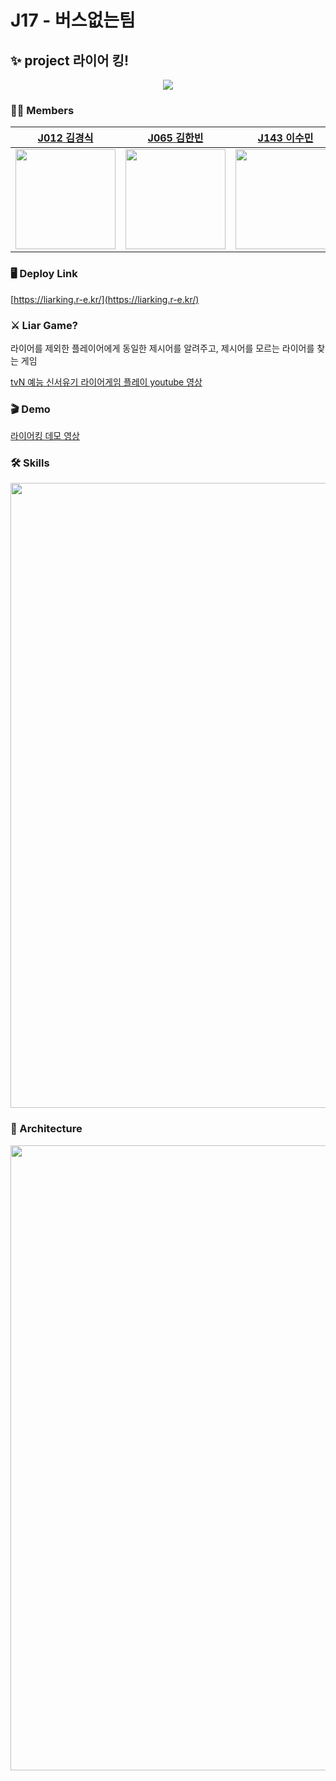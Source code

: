 # J17 - 버스없는팀

## ✨ project 라이어 킹!

<p align="center">
  <img src="https://user-images.githubusercontent.com/83746849/144019319-490453cd-b7ef-4a0d-a485-cde3165f50a9.JPG">
</p>

### 🙍‍♂️ Members

| [J012 김경식](https://github.com/kskim625)                                                    | [J065 김한빈](https://github.com/a1029)                                                       | [J143 이수민](https://github.com/sumin123456)                                                      | [J208 최인규](https://github.com/Dunde1)                                                      |
| --------------------------------------------------------------------------------------------- | --------------------------------------------------------------------------------------------- | -------------------------------------------------------------------------------------------------- | --------------------------------------------------------------------------------------------- |
| <img src="https://avatars.githubusercontent.com/u/83746849?v=4" width="160px" height="160px"> | <img src="https://avatars.githubusercontent.com/u/15135565?v=4" width="160px" height="160px"> | <img src="https://avatars.githubusercontent.com/u/87405529?s=64&v=4" width="160px" height="160px"> | <img src="https://avatars.githubusercontent.com/u/75592009?v=4" width="160px" height="160px"> |

### 🖥 Deploy Link

[https://liarking.r-e.kr/](https://liarking.r-e.kr/)

### ⚔️ Liar Game?

<p>
  라이어를 제외한 플레이어에게 동일한 제시어를 알려주고, 제시어를 모르는 라이어를 찾는 게임
</p>

<a href="https://www.youtube.com/embed/xrABtX16V-4?start=17&end=72">
  <div>tvN 예능 신서유기 라이어게임 플레이 youtube 영상</div>
</a>

### 🎬 Demo

[라이어킹 데모 영상](https://www.youtube.com/watch?v=tY8fo2ZtO88)

### 🛠️ Skills

<img src="https://user-images.githubusercontent.com/15135565/144010575-a0bfce7d-c3ac-43b3-8a61-4d8bf2f5a5d0.PNG" width="1000px">

### 🧱 Architecture

<img src="https://user-images.githubusercontent.com/15135565/144010661-c96b4043-23e2-47d4-82aa-e431a95ec78c.PNG" width="1000px">
